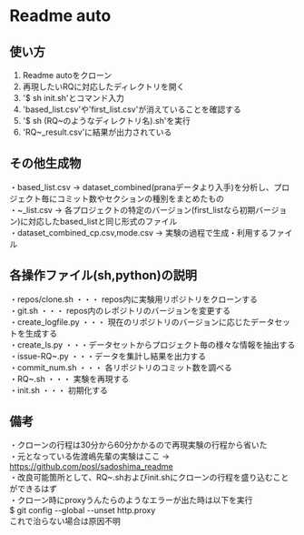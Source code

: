 Readme auto
===========

使い方
-----
1. Readme autoをクローン  
2. 再現したいRQに対応したディレクトリを開く  
3. '$ sh init.sh'とコマンド入力  
4. 'based_list.csv'や'first_list.csv'が消えていることを確認する  
5. '$ sh (RQ~のようなディレクトリ名).sh'を実行  
6. 'RQ~_result.csv'に結果が出力されている  

その他生成物
-----------
・based_list.csv → dataset_combined(pranaデータより入手)を分析し、プロジェクト毎にコミット数やセクションの種別をまとめたもの  
・~_list.csv → 各プロジェクトの特定のバージョン(first_listなら初期バージョン)に対応したbased_listと同じ形式のファイル  
・dataset_combined_cp.csv,mode.csv → 実験の過程で生成・利用するファイル  

各操作ファイル(sh,python)の説明
----------------------------
・repos/clone.sh ・・・ repos内に実験用リポジトリをクローンする  
・git.sh ・・・ repos内のレポジトリのバージョンを変更する  
・create_logfile.py ・・・ 現在のリポジトリのバージョンに応じたデータセットを生成する  
・create_ls.py ・・・データセットからプロジェクト毎の様々な情報を抽出する  
・issue-RQ~.py ・・・データを集計し結果を出力する  
・commit_num.sh ・・・ 各リポジトリのコミット数を調べる  
・RQ~.sh ・・・ 実験を再現する  
・init.sh ・・・ 初期化する  

備考
----
・クローンの行程は30分から60分かかるので再現実験の行程から省いた  
・元となっている佐渡嶋先輩の実験はここ → https://github.com/posl/sadoshima_readme  
・改良可能箇所として、RQ~.shおよびinit.shにクローンの行程を盛り込むことができるはず  
・クローン時にproxyうんたらのようなエラーが出た時は以下を実行  
$ git config --global --unset http.proxy  
これで治らない場合は原因不明  

